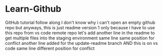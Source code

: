 # Learn-Github
GitHub tutorial follow along
I don't know why i can't open an empty github repo
but anyways, this is just readme version 1
only because i have to use this repo from vs code remote repo
let's add another line in the readme to get multiple files into the staging environment
same line same position for conflict
another line added for the update-readme branch AND this is on vs code
same line different position for conflict